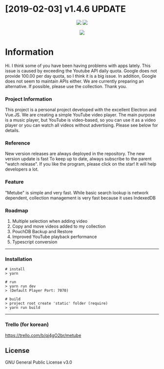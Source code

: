 # [2019-02-03] v1.4.6 UPDATE

<p align="center">
  <img src="https://i.imgur.com/YdDRBqN.png" />
  <img src="https://i.imgur.com/tD9fxw4.png" />
</p>

<p align="center">
  <img src="https://cdn-images-1.medium.com/max/500/1*4JNvT8VJrbLKzwmfvkFFAQ.png" />
</p>

# Information
Hi.
I think some of you have been having problems with apps lately.
This issue is caused by exceeding the Youtube API daily quota.
Google does not provide 100.00 per day quota, so I think it is a big issue. In addition, Google does not seem to maintain APIs either. We are currently preparing an alternative. If possible, please use the collection. Thank you.

### Project Information
This project is a personal project developed with the excellent Electron and Vue.JS.
We are creating a simple  YouTube video player. The main purpose is a music player, but YouTube is video-based, so you can use it as a video player or you can watch all videos without advertising. Please see below for details.

### Reference
New version releases are always deployed in the repository. The new version update is fast
To keep up to date, always subscribe to the parent "watch release".
If you like the program, please click on the star! It will help developers a lot.

### Feature
"Metube" is simple and very fast. While basic search lookup is network dependent, collection management is very fast because it uses IndexedDB

### Roadmap
1. Multiple selection when adding video
2. Copy and move videos added to my collection
3. PouchDB Backup and Restore
4. Improved YouTube playback performance
5. Typescript conversion
***

### Installation
```
# install
> yarn

# run
> yarn run dev
> (Default Player Port: 7070)

# build
> project root create 'static' folder (require)
> yarn run build
```

***

### Trello (for korean)
<https://trello.com/b/qj4gO2br/metube>

## License
GNU General Public License v3.0
